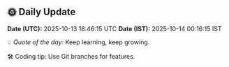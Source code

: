 ## 🌞 Daily Update

**Date (UTC):** 2025-10-13 18:46:15 UTC
**Date (IST):** 2025-10-14 00:16:15 IST

💡 *Quote of the day:* Keep learning, keep growing.

🛠️ Coding tip: Use Git branches for features.
